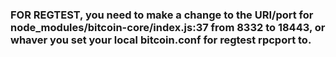### FOR REGTEST, you need to make a change to the URI/port for node_modules/bitcoin-core/index.js:37 from 8332 to 18443, or whaver you set your local bitcoin.conf for regtest rpcport to.